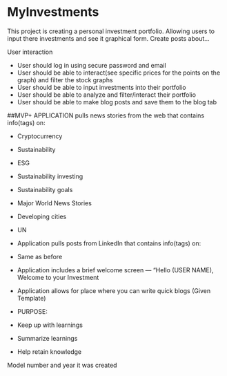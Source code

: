 # MyInvestments
This project is creating a personal investment portfolio. Allowing users to input there investments and see it graphical form. Create posts about...


User interaction 

- User should log in using secure password and email
- User should be able to interact(see specific prices for the points on the graph) and filter the stock graphs
- User should be able to input investments into their portfolio 
- User should be able to analyze and filter/interact their portfolio 
- User should be able to make blog posts and save them to the blog tab

##MVP+
APPLICATION pulls news stories from the web that contains info(tags) on:
- Cryptocurrency 
- Sustainability 
- ESG
- Sustainability investing
- Sustainability goals
- Major World News Stories
- Developing cities
- UN
- Application pulls posts from LinkedIn that contains info(tags) on:
- Same as before 
- Application includes a brief welcome screen — “Hello (USER NAME), Welcome to your Investment 
 

- Application allows for place where you can write quick blogs (Given Template) 
- PURPOSE:
- Keep up with learnings
- Summarize learnings 
- Help retain knowledge 
 

Model number and year it was created 

 
